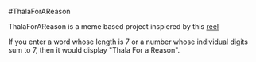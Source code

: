 #ThalaForAReason

ThalaForAReason is a meme based project inspiered by this [reel](https://www.instagram.com/p/C0_OYrUrBZO/)

If you enter a word whose length is 7 or a number whose individual digits sum to 7, then it would display "Thala For a Reason".